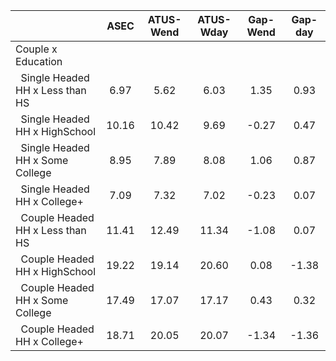 
|                      |         ASEC |    ATUS-Wend |    ATUS-Wday |     Gap-Wend |      Gap-day |
| -------------------- | :----------: | :----------: | :----------: | :----------: | :----------: |
| Couple x Education   |              |              |              |              |              |
| &nbsp;&nbsp;Single Headed HH x Less than HS |         6.97 |         5.62 |         6.03 |         1.35 |         0.93 |
| &nbsp;&nbsp;Single Headed HH x HighSchool |        10.16 |        10.42 |         9.69 |        -0.27 |         0.47 |
| &nbsp;&nbsp;Single Headed HH x Some College |         8.95 |         7.89 |         8.08 |         1.06 |         0.87 |
| &nbsp;&nbsp;Single Headed HH x College+ |         7.09 |         7.32 |         7.02 |        -0.23 |         0.07 |
| &nbsp;&nbsp;Couple Headed HH x Less than HS |        11.41 |        12.49 |        11.34 |        -1.08 |         0.07 |
| &nbsp;&nbsp;Couple Headed HH x HighSchool |        19.22 |        19.14 |        20.60 |         0.08 |        -1.38 |
| &nbsp;&nbsp;Couple Headed HH x Some College |        17.49 |        17.07 |        17.17 |         0.43 |         0.32 |
| &nbsp;&nbsp;Couple Headed HH x College+ |        18.71 |        20.05 |        20.07 |        -1.34 |        -1.36 |

